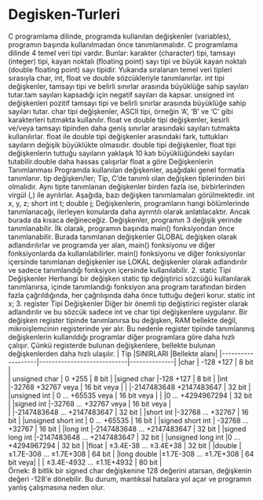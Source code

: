 # Degisken-Turleri
C programlama dilinde, programda kullanılan değişkenler (variables), programın
başında kullanılmadan önce tanımlanmalıdır. C programlama dilinde 4 temel veri
tipi vardır. 
Bunlar: karakter (character) tipi, tamsayı (integer) tipi, kayan noktalı
(floating point) sayı tipi ve büyük kayan noktalı (double floating point) sayı tipidir.
Yukarıda sıralanan temel veri tipleri sırasıyla char, int, float ve double
sözcükleriyle tanımlanırlar.
int tipi değişkenler, tamsayı tipi ve belirli sınırlar arasında
büyüklüğe sahip sayıları tutar.tam sayıları kapsadığı için negatif sayıları da kapsar. 
unsigned int değişkenleri pozitif tamsayı tipi ve belirli sınırlar arasında
büyüklüğe sahip sayıları tutar.
char tipi değişkenler, ASCII tipi, örneğin ‘A’, ‘B’ ve ‘C’ gibi karakterleri
tutmakta kullanılır.
float ve double tipi değişkenler, kesirli ve/veya tamsayı tipinden daha geniş sınırlar arasındaki sayıları tutmakta kullanılırlar.
float ile double tipi değişkenler arasındaki fark, tuttukları sayıların değişik
büyüklükte olmasıdır. double tipi değişkenler, float tipi değişkenlerin tuttuğu
sayıların yaklaşık 10 katı büyüklüğündeki sayıları tutabilir.double daha hassas çalışırlar float a göre
Değişkenlerin Tanımlanması
Programda kullanılan değişkenler, aşağıdaki genel formatla tanımlanır.
tip değişken/ler;
Tip, C’de tanımlı olan değişken tiplerinden biri olmalıdır. Aynı tipte tanımlanan değişkenler birden fazla ise, birbirlerinden virgül (,) ile ayrılırlar. Aşağıda, bazı değişken tanımlamaları görülmektedir.
int x, y, z;
short int t;
double j;
Değişkenlerin, programların hangi bölümlerinde tanımlanacağı, ilerleyen konularda
daha ayrıntılı olarak anlatılacaktır. Ancak burada da kısaca değineceğiz. Değişkenler, programın 3 değişik yerinde tanımlanabilir. İlk olarak, programın başında
main() fonksiyondan önce tanımlanabilir. Burada tanımlanan değişkenler
GLOBAL değişken olarak adlandırılırlar ve programda yer alan, main()
fonksiyonu ve diğer fonksiyonlarda da kullanılabilirler. main() fonksiyonu ve diğer
fonksiyonlar içersinde tanımlanan değişkenler ise LOKAL değişkenler olarak
adlandırılır ve sadece tanımlandığı fonksiyon içersinde kullanılabilir.
2. static Tipi Değişkenler
Herhangi bir değişken static tip değiştirici sözcüğü kullanılarak tanımlanırsa,
içinde tanımlandığı fonksiyon ana program tarafından birden fazla çağrıldığında,
her çağrılışında daha önce tuttuğu değeri korur.
static int x;
3. register Tipi Değişkenler
Diğer bir önemli tip değiştirici register olarak adlandırılır ve bu sözcük sadece
int ve char tipi değişkenlere uygulanır. Bir değişken register tipinde
tanımlanırsa bu değişken, RAM bellekte değil, mikroişlemcinin registerinde yer alır.
Bu nedenle register tipinde tanımlanmış değişkenlerin kullanıldığı programlar
diğer programlara göre daha hızlı çalışır. Çünkü registerde bulunan değişkenlere,
bellekte bulunan değişkenlerden daha hızlı ulaşılır.
|  Tip              |SINIRLARI                   |Bellekte alanı|
|-------------------|----------------------------|--------------|
|char               | -128   +127                |   8 bit      |            
| unsigned char     |  0   +255                  |   8 bit      |
|signed char        |-128   +127                 |   8 bit      |
|int                |-32768 +32767 veya          |  16 bit veya |
|                   |-2147483648  +2147483647    |  32 bit      |
|unsigned int       | 0 ... +65535 veya          |  16 bit veya |
|                   |0 ... +4294967294           |  32 bit      |
|signed int         |-32768 ... +32767 veya      |  16 bit veya |       
|                   |-2147483648 ... +2147483647 |  32 bit      |
|short int          |-32768 ... +32767           |  16 bit      | 
|unsigned short int |   0 ... +65535             |   16 bit     |
|signed short int   | -32768 ... +32767          |   16 bit     |
|long int           |-2147483648 ... +2147483647 |   32 bit     |
|signed long int    |-2147483648 ... +2147483647 |   32 bit     | 
|unsigned long int  |0 ... +4294967294           |   32 bit     |
|float              | ±3.4E-38 ... ±3.4E+38      |   32 bit     |
|double             |±1.7E-308 ... ±1.7E+308     |    64 bit    |
|long double        |±1.7E-308 ... ±1.7E+308     |   64 bit veya|
|                    | ±3.4E-4932 ... ±1.1E+4932 |    80 bit  |     
Örnek: 8 bitlik bir signed char değişkenine 128 değerini atarsan, değişkenin değeri -128'e dönebilir. Bu durum, mantıksal hatalara yol açar ve programın yanlış çalışmasına neden olur.
